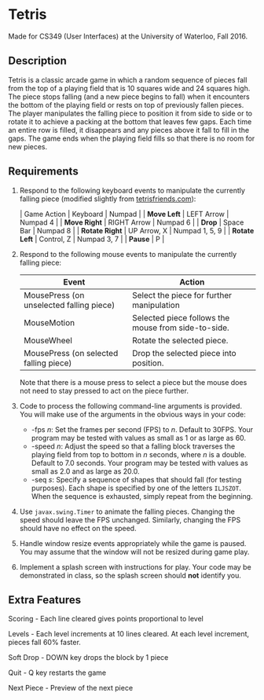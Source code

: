 # Tetris

Made for CS349 (User Interfaces) at the University of Waterloo, Fall 2016.

## Description
Tetris is a classic arcade game in which a random sequence of pieces fall from the top of a playing field that is 10 squares wide and 24 squares high. The piece stops falling (and a new piece begins to fall) when it encounters the bottom of the playing field or rests on top of previously fallen pieces. The player manipulates the falling piece to position it from side to side or to rotate it to achieve a packing at the bottom that leaves few gaps. Each time an entire row is filled, it disappears and any pieces above it fall to fill in the gaps. The game ends when the playing field fills so that there is no room for new pieces.

## Requirements

1.  Respond to the following keyboard events to manipulate the currently falling piece (modified slightly from [tetrisfriends.com](http://www.tetrisfriends.com/help/tips_appendix.php#controls)):

    | Game Action | Keyboard | Numpad |
    | **Move Left** | LEFT Arrow | Numpad 4 |
    | **Move Right** | RIGHT Arrow | Numpad 6 |
    | **Drop** | Space Bar | Numpad 8 |
    | **Rotate Right** | UP Arrow, X | Numpad 1, 5, 9 |
    | **Rotate Left** | Control, Z | Numpad 3, 7 |
    | **Pause** | P |

2.  Respond to the following mouse events to manipulate the currently falling piece:

    | Event | Action |
    | --- | --- |
    | MousePress (on unselected falling piece) | Select the piece for further manipulation |
    | MouseMotion | Selected piece follows the mouse from side-to-side. |
    | MouseWheel | Rotate the selected piece. |
    | MousePress (on selected falling piece) | Drop the selected piece into position. |

    Note that there is a mouse press to select a piece but the mouse does not need to stay pressed to act on the piece further.

3.  Code to process the following command-line arguments is provided. You will make use of the arguments in the obvious ways in your code:
    *   -fps _n_: Set the frames per second (FPS) to _n_. Default to 30FPS. Your program may be tested with values as small as 1 or as large as 60.
    *   -speed _n_: Adjust the speed so that a falling block traverses the playing field from top to bottom in _n_ seconds, where _n_ is a double. Default to 7.0 seconds. Your program may be tested with values as small as 2.0 and as large as 20.0.
    *   -seq _s_: Specify a sequence of shapes that should fall (for testing purposes). Each shape is specified by one of the letters `ILJSZOT`. When the sequence is exhausted, simply repeat from the beginning.
4.  Use `javax.swing.Timer` to animate the falling pieces. Changing the speed should leave the FPS unchanged. Similarly, changing the FPS should have no effect on the speed.
5.  Handle window resize events appropriately while the game is paused. You may assume that the window will not be resized during game play.
6.  Implement a splash screen with instructions for play. Your code may be demonstrated in class, so the splash screen should **not** identify you.

## Extra Features

Scoring - Each line cleared gives points proportional to level

Levels - Each level increments at 10 lines cleared. At each level increment, pieces fall 60% faster. 

Soft Drop - DOWN key drops the block by 1 piece

Quit - Q key restarts the game

Next Piece - Preview of the next piece

